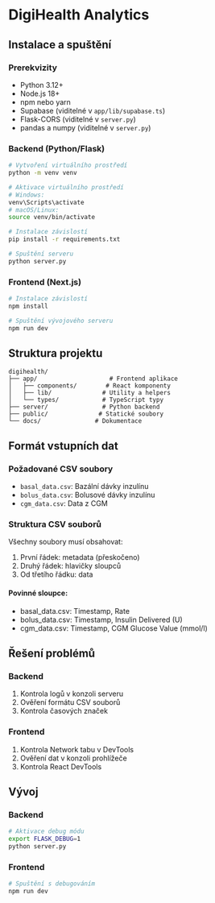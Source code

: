 # DigiHealth Analytics

## Instalace a spuštění

### Prerekvizity
- Python 3.12+
- Node.js 18+
- npm nebo yarn
- Supabase (viditelné v `app/lib/supabase.ts`)
- Flask-CORS (viditelné v `server.py`)
- pandas a numpy (viditelné v `server.py`)

### Backend (Python/Flask)
```bash
# Vytvoření virtuálního prostředí
python -m venv venv

# Aktivace virtuálního prostředí
# Windows:
venv\Scripts\activate
# macOS/Linux:
source venv/bin/activate

# Instalace závislostí
pip install -r requirements.txt

# Spuštění serveru
python server.py
```

### Frontend (Next.js)
```bash
# Instalace závislostí
npm install

# Spuštění vývojového serveru
npm run dev
```

## Struktura projektu
```
digihealth/
├── app/                    # Frontend aplikace
│   ├── components/        # React komponenty
│   ├── lib/              # Utility a helpers
│   └── types/            # TypeScript typy
├── server/               # Python backend
├── public/              # Statické soubory
└── docs/               # Dokumentace
```

## Formát vstupních dat

### Požadované CSV soubory
- `basal_data.csv`: Bazální dávky inzulínu
- `bolus_data.csv`: Bolusové dávky inzulínu
- `cgm_data.csv`: Data z CGM

### Struktura CSV souborů
Všechny soubory musí obsahovat:
1. První řádek: metadata (přeskočeno)
2. Druhý řádek: hlavičky sloupců
3. Od třetího řádku: data

#### Povinné sloupce:
- basal_data.csv: Timestamp, Rate
- bolus_data.csv: Timestamp, Insulin Delivered (U)
- cgm_data.csv: Timestamp, CGM Glucose Value (mmol/l)

## Řešení problémů

### Backend
1. Kontrola logů v konzoli serveru
2. Ověření formátu CSV souborů
3. Kontrola časových značek

### Frontend
1. Kontrola Network tabu v DevTools
2. Ověření dat v konzoli prohlížeče
3. Kontrola React DevTools

## Vývoj

### Backend
```bash
# Aktivace debug módu
export FLASK_DEBUG=1
python server.py
```

### Frontend
```bash
# Spuštění s debugováním
npm run dev
```